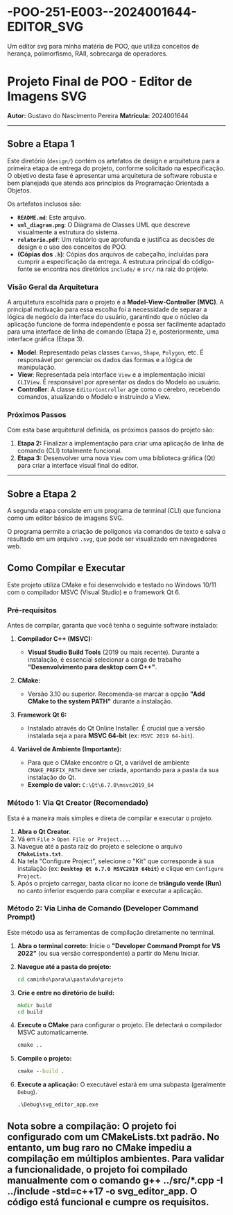 # -POO-251-E003--2024001644-EDITOR_SVG
Um editor svg para minha matéria de POO, que utiliza conceitos de herança, polimorfismo, RAII, sobrecarga de operadores.
# Projeto Final de POO - Editor de Imagens SVG

**Autor:** Gustavo do Nascimento Pereira
**Matrícula:** 2024001644

---

## Sobre a Etapa 1

Este diretório (`design/`) contém os artefatos de design e arquitetura para a primeira etapa de entrega do projeto, conforme solicitado na especificação. O objetivo desta fase é apresentar uma arquitetura de software robusta e bem planejada que atenda aos princípios da Programação Orientada a Objetos.

Os artefatos inclusos são:
* **`README.md`**: Este arquivo.
* **`uml_diagram.png`**: O Diagrama de Classes UML que descreve visualmente a estrutura do sistema.
* **`relatorio.pdf`**: Um relatório que aprofunda e justifica as decisões de design e o uso dos conceitos de POO.
* **(Cópias dos `.h`)**: Cópias dos arquivos de cabeçalho, incluídas para cumprir a especificação da entrega. A estrutura principal do código-fonte se encontra nos diretórios `include/` e `src/` na raiz do projeto.

### Visão Geral da Arquitetura

A arquitetura escolhida para o projeto é a **Model-View-Controller (MVC)**. A principal motivação para essa escolha foi a necessidade de separar a lógica de negócio da interface do usuário, garantindo que o núcleo da aplicação funcione de forma independente e possa ser facilmente adaptado para uma interface de linha de comando (Etapa 2) e, posteriormente, uma interface gráfica (Etapa 3).

* **Model**: Representado pelas classes `Canvas`, `Shape`, `Polygon`, etc. É responsável por gerenciar os dados das formas e a lógica de manipulação.
* **View**: Representada pela interface `View` e a implementação inicial `CLIView`. É responsável por apresentar os dados do Modelo ao usuário.
* **Controller**: A classe `EditorController` age como o cérebro, recebendo comandos, atualizando o Modelo e instruindo a View.

### Próximos Passos

Com esta base arquitetural definida, os próximos passos do projeto são:
1.  **Etapa 2:** Finalizar a implementação para criar uma aplicação de linha de comando (CLI) totalmente funcional.
2.  **Etapa 3:** Desenvolver uma nova `View` com uma biblioteca gráfica (Qt) para criar a interface visual final do editor.
---
## Sobre a Etapa 2

A segunda etapa consiste em um programa de terminal (CLI) que funciona como um editor básico de imagens SVG.

O programa permite a criação de polígonos via comandos de texto e salva o resultado em um arquivo `.svg`, que pode ser visualizado em navegadores web.

## Como Compilar e Executar

Este projeto utiliza CMake e foi desenvolvido e testado no Windows 10/11 com o compilador MSVC (Visual Studio) e o framework Qt 6.

### Pré-requisitos

Antes de compilar, garanta que você tenha o seguinte software instalado:

1.  **Compilador C++ (MSVC):**
    * **Visual Studio Build Tools** (2019 ou mais recente). Durante a instalação, é essencial selecionar a carga de trabalho **"Desenvolvimento para desktop com C++"**.

2.  **CMake:**
    * Versão 3.10 ou superior. Recomenda-se marcar a opção **"Add CMake to the system PATH"** durante a instalação.

3.  **Framework Qt 6:**
    * Instalado através do Qt Online Installer. É crucial que a versão instalada seja a para **MSVC 64-bit** (ex: `MSVC 2019 64-bit`).

4.  **Variável de Ambiente (Importante):**
    * Para que o CMake encontre o Qt, a variável de ambiente `CMAKE_PREFIX_PATH` deve ser criada, apontando para a pasta da sua instalação do Qt.
    * **Exemplo de valor:** `C:\Qt\6.7.0\msvc2019_64`

### Método 1: Via Qt Creator (Recomendado)

Esta é a maneira mais simples e direta de compilar e executar o projeto.

1.  **Abra o Qt Creator.**
2.  Vá em `File` > `Open File or Project...`.
3.  Navegue até a pasta raiz do projeto e selecione o arquivo **`CMakeLists.txt`**.
4.  Na tela "Configure Project", selecione o "Kit" que corresponde à sua instalação (ex: **`Desktop Qt 6.7.0 MSVC2019 64bit`**) e clique em `Configure Project`.
5.  Após o projeto carregar, basta clicar no ícone de **triângulo verde (Run)** no canto inferior esquerdo para compilar e executar a aplicação.

### Método 2: Via Linha de Comando (Developer Command Prompt)

Este método usa as ferramentas de compilação diretamente no terminal.

1.  **Abra o terminal correto:** Inicie o **"Developer Command Prompt for VS 2022"** (ou sua versão correspondente) a partir do Menu Iniciar.

2.  **Navegue até a pasta do projeto:**
    ```cmd
    cd caminho\para\a\pasta\do\projeto
    ```

3.  **Crie e entre no diretório de build:**
    ```cmd
    mkdir build
    cd build
    ```

4.  **Execute o CMake** para configurar o projeto. Ele detectará o compilador MSVC automaticamente.
    ```cmd
    cmake ..
    ```

5.  **Compile o projeto:**
    ```cmd
    cmake --build .
    ```

6.  **Execute a aplicação:** O executável estará em uma subpasta (geralmente `Debug`).
    ```cmd
    .\Debug\svg_editor_app.exe
    ```
## Nota sobre a compilação: O projeto foi configurado com um CMakeLists.txt padrão. No entanto, um bug raro no CMake impediu a compilação em múltiplos ambientes. Para validar a funcionalidade, o projeto foi compilado manualmente com o comando g++ ../src/*.cpp -I ../include -std=c++17 -o svg_editor_app. O código está funcional e cumpre os requisitos.
